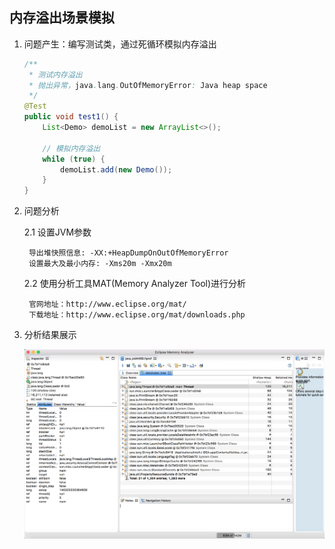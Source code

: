 ## 内存溢出场景模拟

1. 问题产生：编写测试类，通过死循环模拟内存溢出
	```java
	/**
     * 测试内存溢出
     * 抛出异常，java.lang.OutOfMemoryError: Java heap space
     */
    @Test
    public void test1() {
        List<Demo> demoList = new ArrayList<>();

        // 模拟内存溢出
        while (true) {
            demoList.add(new Demo());
        }
    }
	```

2. 问题分析

	2.1 设置JVM参数
		
		导出堆快照信息: -XX:+HeapDumpOnOutOfMemoryError
		设置最大及最小内存: -Xms20m -Xmx20m

	2.2 使用分析工具MAT(Memory Analyzer Tool)进行分析

		官网地址：http://www.eclipse.org/mat/
		下载地址：http://www.eclipse.org/mat/downloads.php

3. 分析结果展示

	![分析结果](./../pic/Foreword/MatResult.png)


